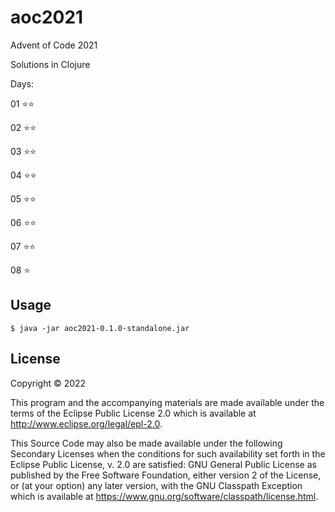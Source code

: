 # aoc2021

Advent of Code 2021

Solutions in Clojure

Days:

01  ⭐⭐

02  ⭐⭐

03  ⭐⭐

04  ⭐⭐

05  ⭐⭐

06  ⭐⭐

07  ⭐⭐

08  ⭐

## Usage

    $ java -jar aoc2021-0.1.0-standalone.jar

## License

Copyright © 2022

This program and the accompanying materials are made available under the
terms of the Eclipse Public License 2.0 which is available at
http://www.eclipse.org/legal/epl-2.0.

This Source Code may also be made available under the following Secondary
Licenses when the conditions for such availability set forth in the Eclipse
Public License, v. 2.0 are satisfied: GNU General Public License as published by
the Free Software Foundation, either version 2 of the License, or (at your
option) any later version, with the GNU Classpath Exception which is available
at https://www.gnu.org/software/classpath/license.html.
